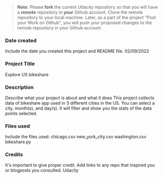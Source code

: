 >**Note**: Please **fork** the current Udacity repository so that you will have a **remote** repository in **your** Github account. Clone the remote repository to your local machine. Later, as a part of the project "Post your Work on Github", you will push your proposed changes to the remote repository in your Github account.

### Date created
Include the date you created this project and README file.
02/09/2022

### Project Title
Explore US bikeshare

### Description
Describe what your project is about and what it does
This project collects data of bikeshare app used in 3 different cities in the US. You can select a city,  month(s), and day(s). It will filter and show you the stats of the data points selected.

### Files used
Include the files used:
chicago.csv
new_york_city.csv
washington.csv
bikeshare.py

### Credits
It's important to give proper credit. Add links to any repo that inspired you or blogposts you consulted.
Udacity
